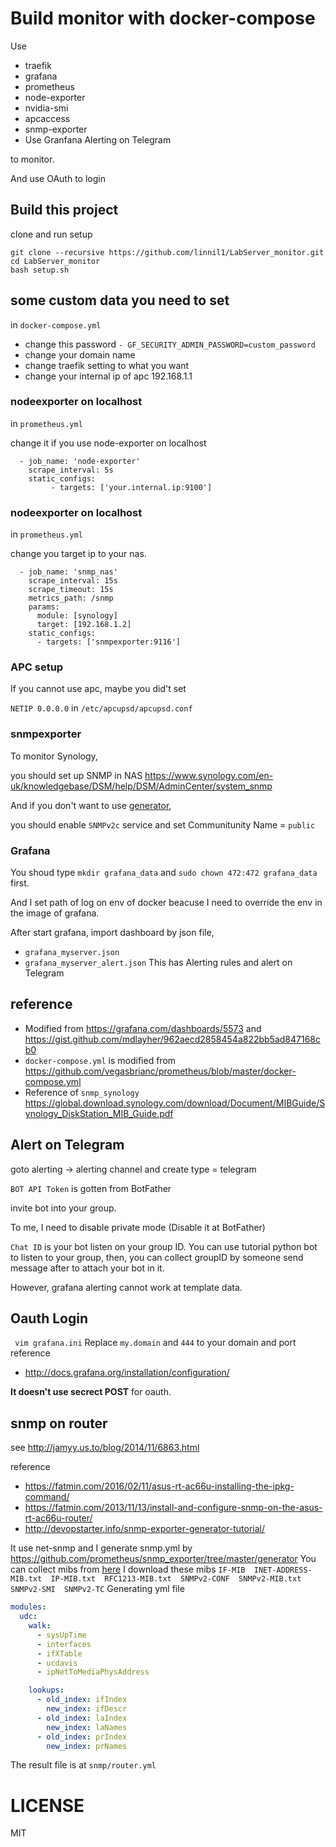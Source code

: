 # Build monitor with docker-compose

Use 

* traefik
* grafana
* prometheus
* node-exporter
* nvidia-smi
* apcaccess
* snmp-exporter
* Use Granfana Alerting on Telegram

to monitor.

And use OAuth to login

## Build this project
clone and run setup

```
git clone --recursive https://github.com/linnil1/LabServer_monitor.git
cd LabServer_monitor
bash setup.sh
```

## some custom data you need to set
in `docker-compose.yml`

* change this password `- GF_SECURITY_ADMIN_PASSWORD=custom_password`
* change your domain name
* change traefik setting to what you want
* change your internal ip of apc 192.168.1.1


### nodeexporter on localhost
in `prometheus.yml`

change it if you use node-exporter on localhost

```
  - job_name: 'node-exporter'
    scrape_interval: 5s
    static_configs:
         - targets: ['your.internal.ip:9100']
```

### nodeexporter on localhost
in `prometheus.yml`

change you target ip to your nas.

```
  - job_name: 'snmp_nas'
    scrape_interval: 15s
    scrape_timeout: 15s
    metrics_path: /snmp
    params:
      module: [synology]
      target: [192.168.1.2]
    static_configs:
      - targets: ['snmpexporter:9116']
```

### APC setup
If you cannot use apc, maybe you did't set 

`NETIP 0.0.0.0` in `/etc/apcupsd/apcupsd.conf`

### snmpexporter
To monitor Synology,

you should set up SNMP in NAS https://www.synology.com/en-uk/knowledgebase/DSM/help/DSM/AdminCenter/system_snmp

And if you don't want to use [generator](https://github.com/prometheus/snmp_exporter/tree/master/generator),

you should enable `SNMPv2c` service and set Communitunity Name = `public`

### Grafana
You shoud type `mkdir grafana_data` and `sudo chown 472:472 grafana_data` first.

And I set path of log on env of docker beacuse I need to override the env in the image of grafana.

After start grafana,
import dashboard by json file,
* `grafana_myserver.json`
* `grafana_myserver_alert.json` This has Alerting rules and alert on Telegram

## reference
* Modified from
   https://grafana.com/dashboards/5573 and https://gist.github.com/mdlayher/962aecd2858454a822bb5ad847168cb0
* `docker-compose.yml` is modified from https://github.com/vegasbrianc/prometheus/blob/master/docker-compose.yml
* Reference of `snmp_synology` https://global.download.synology.com/download/Document/MIBGuide/Synology_DiskStation_MIB_Guide.pdf

## Alert on Telegram
goto alerting -> alerting channel
and create type = telegram

`BOT API Token` is gotten from BotFather

invite bot into your group.

To me, I need to disable private mode (Disable it at BotFather)

`Chat ID` is your bot listen on your group ID.
You can use tutorial python bot to listen to your group,
then, you can collect groupID by someone send message after to attach your bot in it.

However, grafana alerting cannot work at template data.

## Oauth Login
` vim grafana.ini`
Replace `my.domain` and `444` to your domain and port
reference
* http://docs.grafana.org/installation/configuration/

**It doesn't use secrect POST** for oauth.

## snmp on router
see http://jamyy.us.to/blog/2014/11/6863.html

reference 
* https://fatmin.com/2016/02/11/asus-rt-ac66u-installing-the-ipkg-command/
* https://fatmin.com/2013/11/13/install-and-configure-snmp-on-the-asus-rt-ac66u-router/
* http://devopstarter.info/snmp-exporter-generator-tutorial/

It use net-snmp and I generate snmp.yml by https://github.com/prometheus/snmp_exporter/tree/master/generator
You can collect mibs from [here](https://github.com/hardaker/net-snmp/tree/a7bc508a8930a484c3a666cbea4ab226d2a3aa88/mibs)
I download these mibs `IF-MIB  INET-ADDRESS-MIB.txt  IP-MIB.txt  RFC1213-MIB.txt  SNMPv2-CONF  SNMPv2-MIB.txt  SNMPv2-SMI  SNMPv2-TC`
Generating yml file
``` yaml
modules:
  udc:
    walk:
      - sysUpTime
      - interfaces
      - ifXTable
      - ucdavis
      - ipNetToMediaPhysAddress

    lookups:
      - old_index: ifIndex
        new_index: ifDescr
      - old_index: laIndex
        new_index: laNames
      - old_index: prIndex
        new_index: prNames
```
The result file is at `snmp/router.yml`


# LICENSE
MIT
